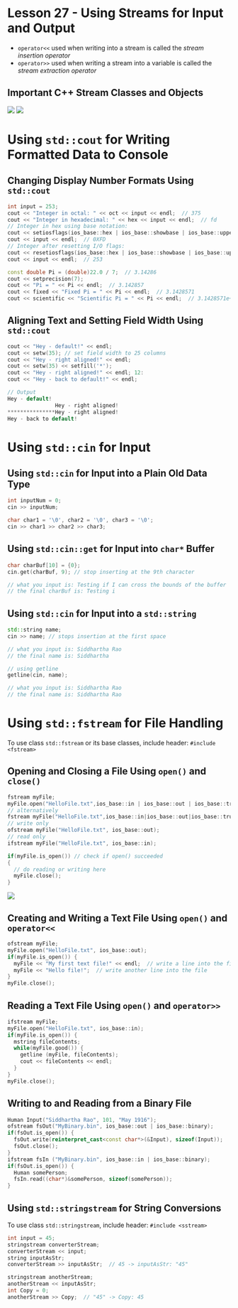 # Lesson 27 - Using Streams for Input and Output
* `operator<<` used when writing into a stream is called the *stream insertion operator*
* `operator>>` used when writing a stream into a variable is called the *stream extraction operator*

## Important C++ Stream Classes and Objects
![](https://github.com/Huixxi/Fast-C-plus-plus/blob/master/images/std_streamss.png)
![](https://github.com/Huixxi/Fast-C-plus-plus/blob/master/images/std_stream.png)

# Using `std::cout` for Writing Formatted Data to Console
## Changing Display Number Formats Using `std::cout`
```c++
int input = 253;
cout << "Integer in octal: " << oct << input << endl;  // 375
cout << "Integer in hexadecimal: " << hex << input << endl;  // fd
// Integer in hex using base notation: 
cout << setiosflags(ios_base::hex | ios_base::showbase | ios_base::uppercase);  
cout << input << endl;  // 0XFD
// Integer after resetting I/O flags:
cout << resetiosflags(ios_base::hex | ios_base::showbase | ios_base::uppercase);
cout << input << endl;  // 253

const double Pi = (double)22.0 / 7;  // 3.14286
cout << setprecision(7);  
cout << "Pi = " << Pi << endl;  // 3.142857
cout << fixed << "Fixed Pi = " << Pi << endl;  // 3.1428571
cout << scientific << "Scientific Pi = " << Pi << endl;  // 3.1428571e+000
```

## Aligning Text and Setting Field Width Using `std::cout` 
```c++
cout << "Hey - default!" << endl;
cout << setw(35); // set field width to 25 columns
cout << "Hey - right aligned!" << endl;
cout << setw(35) << setfill('*');
cout << "Hey - right aligned!" << endl; 12:
cout << "Hey - back to default!" << endl;

// Output
Hey - default!
               Hey - right aligned!
***************Hey - right aligned! 
Hey - back to default!
```

# Using `std::cin` for Input
## Using `std::cin` for Input into a Plain Old Data Type
```c++
int inputNum = 0;
cin >> inputNum;

char char1 = '\0', char2 = '\0', char3 = '\0';
cin >> char1 >> char2 >> char3;
```

## Using `std::cin::get` for Input into `char*` Buffer
```c++
char charBuf[10] = {0}; 
cin.get(charBuf, 9); // stop inserting at the 9th character

// what you input is: Testing if I can cross the bounds of the buffer 
// the final charBuf is: Testing i
```

## Using `std::cin` for Input into a `std::string`
```c++
std::string name; 
cin >> name; // stops insertion at the first space

// what you input is: Siddhartha Rao
// the final name is: Siddhartha

// using getline
getline(cin, name);

// what you input is: Siddhartha Rao
// the final name is: Siddhartha Rao
```

# Using `std::fstream` for File Handling
To use class `std::fstream` or its base classes, include header: `#include <fstream>`

## Opening and Closing a File Using `open()` and `close()`
```c++
fstream myFile; 
myFile.open("HelloFile.txt",ios_base::in | ios_base::out | ios_base::trunc);
// alternatively
fstream myFile("HelloFile.txt",ios_base::in|ios_base::out|ios_base::trunc);
// write only
ofstream myFile("HelloFile.txt", ios_base::out);
// read only
ifstream myFile("HelloFile.txt", ios_base::in);

if(myFile.is_open()) // check if open() succeeded 
{
  // do reading or writing here
  myFile.close();
}
```
![](https://github.com/Huixxi/Fast-C-plus-plus/blob/master/images/ios_base.png)

## Creating and Writing a Text File Using `open()` and `operator<<`
```c++
ofstream myFile;
myFile.open("HelloFile.txt", ios_base::out);
if(myFile.is_open()) {
  myFile << "My first text file!" << endl;  // write a line into the file
  myFile << "Hello file!";  // write another line into the file
}
myFile.close();
```

## Reading a Text File Using `open()` and `operator>>`
```c++
ifstream myFile;
myFile.open("HelloFile.txt", ios_base::in);
if(myFile.is_open()) {
  mstring fileContents;
  while(myFile.good()) {
    getline (myFile, fileContents);
    cout << fileContents << endl;
  }
}
myFile.close();
```

## Writing to and Reading from a Binary File
```c++
Human Input("Siddhartha Rao", 101, "May 1916");
ofstream fsOut("MyBinary.bin", ios_base::out | ios_base::binary);
if(fsOut.is_open()) {
  fsOut.write(reinterpret_cast<const char*>(&Input), sizeof(Input));
  fsOut.close();
}
ifstream fsIn ("MyBinary.bin", ios_base::in | ios_base::binary);
if(fsOut.is_open()) {
  Human somePerson;
  fsIn.read((char*)&somePerson, sizeof(somePerson));
}
```

## Using `std::stringstream` for String Conversions
To use class `std::stringstream`, include header: `#include <sstream>`
```c++
int input = 45;
stringstream converterStream;
converterStream << input; 
string inputAsStr;
converterStream >> inputAsStr;  // 45 -> inputAsStr: "45"

stringstream anotherStream;
anotherStream << inputAsStr;
int Copy = 0;
anotherStream >> Copy;  // "45" -> Copy: 45
```
